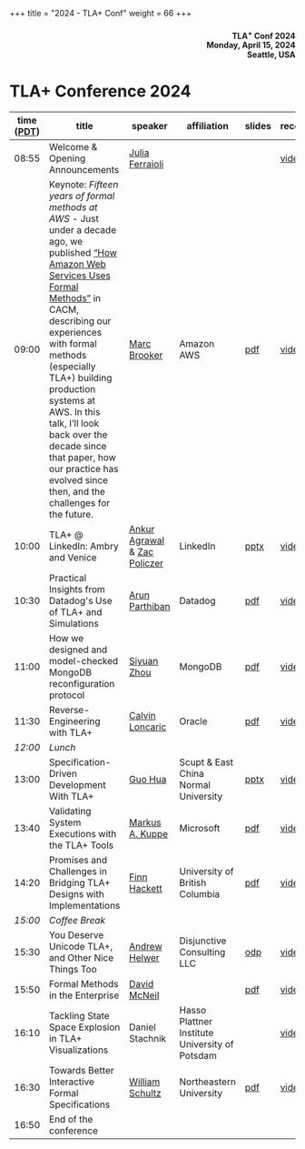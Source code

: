 +++
title = "2024 - TLA+ Conf"
weight = 66
+++

<div align="right">
<h4>

TLA<sup>+</sup> Conf 2024<br>
Monday, April 15, 2024<br>
Seattle, USA<br>
</h4>
</div>

# TLA+ Conference 2024


time ([PDT](https://www.timeanddate.com/time/zone/usa/seattle))  | title  | speaker | affiliation | slides | recording |
------|--------|---------|--------|------------|-----|
08:55 | Welcome & Opening Announcements | [Julia Ferraioli](https://www.linkedin.com/in/juliaferraioli/) | | | [video](https://youtu.be/tlbbSbbl7l8) |
09:00 | Keynote: *Fifteen years of formal methods at AWS* - Just under a decade ago, we published [“How Amazon Web Services Uses Formal Methods”](https://www.amazon.science/publications/how-amazon-web-services-uses-formal-methods) in CACM, describing our experiences with formal methods (especially TLA+) building production systems at AWS. In this talk, I’ll look back over the decade since that paper, how our practice has evolved since then, and the challenges for the future. | [Marc Brooker](https://www.linkedin.com/in/marc-brooker-b431772b/) | Amazon AWS | [pdf](MarcBrooker-FifteenYearsOfTLAPlus.pdf) | [video](https://youtu.be/HxP4wi4DhA0) |
10:00 | TLA+ @ LinkedIn: Ambry and Venice | [Ankur Agrawal](https://www.linkedin.com/in/erankuragr/) & [Zac Policzer](https://www.linkedin.com/in/zac-policzer-41160157/) | LinkedIn | [pptx](ZacPoliczer_AnkurAgrawal-TLAPlusAtLinkedInAmbryVenice.pptx) | [video](https://youtu.be/Jz0J5N77QKk) |
10:30 | Practical Insights from Datadog's Use of TLA+ and Simulations | [Arun Parthiban](https://www.linkedin.com/in/arunparthiban/) | Datadog | [pdf](ArunParthiban-PracticalInsightsFromDatadogUseOfTLAAndSimulations.pdf) | [video](https://youtu.be/B28KMgD7Fd4) |
11:00 | How we designed and model-checked MongoDB reconfiguration protocol | [Siyuan Zhou](https://www.linkedin.com/in/siyuan-zhou-5b477817/) | MongoDB | [pdf](SiyuanZhou-HowWeDesignedAndModelCheckedMongoDBReconfigurationProtocol.pdf) | [video](https://youtu.be/-eAktIBUhHA) |
11:30 | Reverse-Engineering with TLA+ | [Calvin Loncaric](https://calvin.loncaric.us) | Oracle | [pdf](CalvinLoncaric-ReverseEngineeringWithTLAPlus.pdf) | [video](https://youtu.be/dGBSeagCAxw) |
_12:00_ |	*Lunch* |
13:00 | Specification-Driven Development With TLA+ | [Guo Hua](https://github.com/ybbh) | Scupt & East China Normal University | [pptx](GuoHua-SpecificationDrivenDevelopmentWithTLAPlus.pptx) | [video](https://youtu.be/aef5UPd1IOM) |
13:40 | Validating System Executions with the TLA+ Tools | [Markus A. Kuppe](https://www.linkedin.com/in/markus-kuppe-643559180/) | Microsoft | [pdf](MarkusAKuppe-ValidatingSystemExecutionsWithTheTLAPlusTools.pdf) | [video](https://youtu.be/NZmON-XmrkI) |
14:20 | Promises and Challenges in Bridging TLA+ Designs with Implementations | [Finn Hackett](https://fhackett.github.io) | University of British Columbia | [pdf](FinnHackett-PromisesAndChallengesInBridgingTLAPlusDesignsWithImplementations.pdf) | [video](https://youtu.be/W6DrQk8o5tk) |
_15:00_ | *Coffee Break* |
15:30 | You Deserve Unicode TLA+, and Other Nice Things Too | [Andrew Helwer](https://www.linkedin.com/in/ahelwer/) | Disjunctive Consulting LLC | [odp](AndrewHelwer-YouDeserveUnicodeTLAPlus.odp) | [video](https://youtu.be/PKgzljNez9Q) |
15:50 | Formal Methods in the Enterprise | [David McNeil](https://david-mcneil.com) |  | [pdf](DavidMcNeil-FormalMethodsEnterprise.pdf) | [video](https://youtu.be/XWn3abFosY4) |
16:10 | Tackling State Space Explosion in TLA+ Visualizations | Daniel Stachnik | Hasso Plattner Institute University of Potsdam |  | [video](https://youtu.be/CSl4uC9MZJM) |
16:30 | Towards Better Interactive Formal Specifications | [William Schultz](https://will62794.github.io) | Northeastern University | [pdf](/2024/WillSchultz-TowardsBetterInteractiveFormalSpecifications.pdf) | [video](https://youtu.be/kSSWmxQLvmw) |
16:50 | End of the conference |
